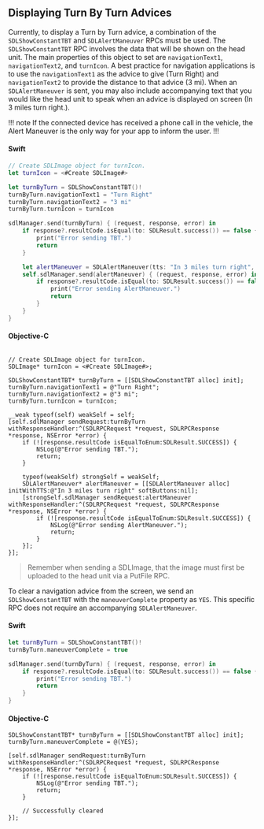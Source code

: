 ## Displaying Turn By Turn Advices

Currently, to display a Turn by Turn advice, a combination of the `SDLShowConstantTBT` and `SDLAlertManeuver` RPCs must be used. The `SDLShowConstantTBT` RPC involves the data that will be shown on the head unit. The main properties of this object to set are `navigationText1`, `navigationText2`, and `turnIcon`. A best practice for navigation applications is to use the `navigationText1` as the advice to give (Turn Right) and `navigationText2` to provide the distance to that advice (3 mi). When an `SDLAlertManeuver` is sent, you may also include accompanying text that you would like the head unit to speak when an advice is displayed on screen (In 3 miles turn right.).

!!! note
If the connected device has received a phone call in the vehicle, the Alert Maneuver is the only way for your app to inform the user.
!!!

#### Swift
```swift
// Create SDLImage object for turnIcon.
let turnIcon = <#Create SDLImage#>

let turnByTurn = SDLShowConstantTBT()!
turnByTurn.navigationText1 = "Turn Right"
turnByTurn.navigationText2 = "3 mi"
turnByTurn.turnIcon = turnIcon

sdlManager.send(turnByTurn) { (request, response, error) in
    if response?.resultCode.isEqual(to: SDLResult.success()) == false {
        print("Error sending TBT.")
        return
    }

    let alertManeuver = SDLAlertManeuver(tts: "In 3 miles turn right", softButtons: nil)!
    self.sdlManager.send(alertManeuver) { (request, response, error) in
        if response?.resultCode.isEqual(to: SDLResult.success()) == false {
            print("Error sending AlertManeuver.")
            return
        }
    }
}
```

#### Objective-C
```objc

// Create SDLImage object for turnIcon.
SDLImage* turnIcon = <#Create SDLImage#>;

SDLShowConstantTBT* turnByTurn = [[SDLShowConstantTBT alloc] init];
turnByTurn.navigationText1 = @"Turn Right";
turnByTurn.navigationText2 = @"3 mi";
turnByTurn.turnIcon = turnIcon;

__weak typeof(self) weakSelf = self;
[self.sdlManager sendRequest:turnByTurn withResponseHandler:^(SDLRPCRequest *request, SDLRPCResponse *response, NSError *error) {
    if (![response.resultCode isEqualToEnum:SDLResult.SUCCESS]) {
        NSLog(@"Error sending TBT.");
        return;
    }

    typeof(weakSelf) strongSelf = weakSelf;
    SDLAlertManeuver* alertManeuver = [[SDLAlertManeuver alloc] initWithTTS:@"In 3 miles turn right" softButtons:nil];
    [strongSelf.sdlManager sendRequest:alertManeuver withResponseHandler:^(SDLRPCRequest *request, SDLRPCResponse *response, NSError *error) {
        if (![response.resultCode isEqualToEnum:SDLResult.SUCCESS]) {
            NSLog(@"Error sending AlertManeuver.");
            return;
        }
    }];
}];
```

> Remember when sending a SDLImage, that the image must first be uploaded to the head unit via a PutFile RPC.

To clear a navigation advice from the screen, we send an `SDLShowConstantTBT` with the `maneuverComplete` property as `YES`. This specific RPC does not require an accompanying `SDLAlertManeuver`.  

#### Swift
```swift
let turnByTurn = SDLShowConstantTBT()!
turnByTurn.maneuverComplete = true

sdlManager.send(turnByTurn) { (request, response, error) in
    if response?.resultCode.isEqual(to: SDLResult.success()) == false {
        print("Error sending TBT.")
        return
    }
}

```

#### Objective-C
```objc
SDLShowConstantTBT* turnByTurn = [[SDLShowConstantTBT alloc] init];
turnByTurn.maneuverComplete = @(YES);

[self.sdlManager sendRequest:turnByTurn withResponseHandler:^(SDLRPCRequest *request, SDLRPCResponse *response, NSError *error) {
    if (![response.resultCode isEqualToEnum:SDLResult.SUCCESS]) {
        NSLog(@"Error sending TBT.");
        return;
    }

    // Successfully cleared
}];

```